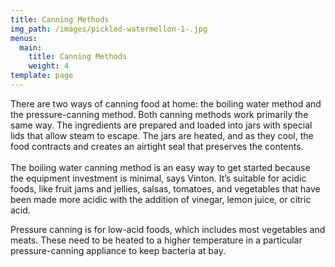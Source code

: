 ```yaml
---
title: Canning Methods
img_path: /images/pickled-watermellon-1-.jpg
menus:
  main:
    title: Canning Methods
    weight: 4
template: page
---
```

<!--StartFragment-->

There are two ways of canning food at home: the boiling water method and the pressure-canning method. Both canning methods work primarily the same way. The ingredients are prepared and loaded into jars with special lids that allow steam to escape. The jars are heated, and as they cool, the food contracts and creates an airtight seal that preserves the contents.\
\
The boiling water canning method is an easy way to get started because the equipment investment is minimal, says Vinton. It’s suitable for acidic foods, like fruit jams and jellies, salsas, tomatoes, and vegetables that have been made more acidic with the addition of vinegar, lemon juice, or citric acid.

Pressure canning is for low-acid foods, which includes most vegetables and meats. These need to be heated to a higher temperature in a particular pressure-canning appliance to keep bacteria at bay.



<!--EndFragment-->